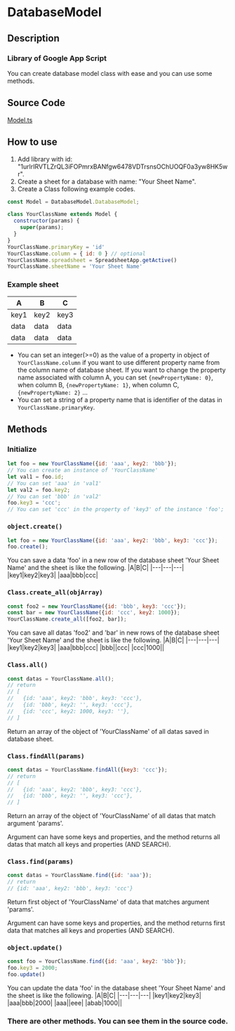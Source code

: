 # DatabaseModel
## Description
### Library of Google App Script
You can create database model class with ease and you can use some methods.

## Source Code
[Model.ts](https://github.com/Nagai-S/DatabaseModel/blob/main/Model.ts)

## How to use
1. Add library with id: "1urlrIRVTLZrQL3iFOPmrxBANfgw6478VDTrsnsOChUOQF0a3yw8HK5wr".
2. Create a sheet for a database with name: "Your Sheet Name".
3. Create a Class following example codes.
````js
const Model = DatabaseModel.DatabaseModel;

class YourClassName extends Model {
  constructor(params) {
    super(params);
  }
}
YourClassName.primaryKey = 'id'
YourClassName.column = { id: 0 } // optional
YourClassName.spreadsheet = SpreadsheetApp.getActive()
YourClassName.sheetName = 'Your Sheet Name'
````
### Example sheet
|A|B|C|
|---|---|---|
|key1|key2|key3|
|data|data|data|
|data|data|data|

* You can set an integer(>=0) as the value of a property in object of `YourClassName.column` if you want to use different property name from the column name of database sheet. If you want to change the property name associated with column A, you can set `{newPropertyName: 0}`, when column B, `{newPropertyName: 1}`, when column C, `{newPropertyName: 2}` ...
* You can set a string of a property name that is identifier of the datas in `YourClassName.primaryKey`.

## Methods
### Initialize
````js
let foo = new YourClassName({id: 'aaa', key2: 'bbb'}); 
// You can create an instance of 'YourClassName'
let val1 = foo.id; 
// You can set 'aaa' in 'val1'
let val2 = foo.key2; 
// You can set 'bbb' in 'val2'
foo.key3 = 'ccc';  
// You can set 'ccc' in the property of 'key3' of the instance 'foo';
````

### `object.create()`
````js
let foo = new YourClassName({id: 'aaa', key2: 'bbb', key3: 'ccc'});
foo.create();
````
You can save a data 'foo' in a new row of the database sheet 'Your Sheet Name' and the sheet is like the following.
|A|B|C|
|---|---|---|
|key1|key2|key3|
|aaa|bbb|ccc|

### `Class.create_all(objArray)`
````js
const foo2 = new YourClassName({id: 'bbb', key3: 'ccc'});
const bar = new YourClassName({id: 'ccc', key2: 1000});
YourClassName.create_all([foo2, bar]);
````
You can save all datas 'foo2' and 'bar' in new rows of the database sheet 'Your Sheet Name' and the sheet is like the following.
|A|B|C|
|---|---|---|
|key1|key2|key3|
|aaa|bbb|ccc|
|bbb||ccc|
|ccc|1000||

### `Class.all()`
````js
const datas = YourClassName.all(); 
// return
// [
//   {id: 'aaa', key2: 'bbb', key3: 'ccc'},
//   {id: 'bbb', key2: '', key3: 'ccc'},
//   {id: 'ccc', key2: 1000, key3: ''},
// ]
````
Return an array of the object of 'YourClassName' of all datas saved in database sheet.

### `Class.findAll(params)`
````js
const datas = YourClassName.findAll({key3: 'ccc'});
// return
// [
//   {id: 'aaa', key2: 'bbb', key3: 'ccc'},
//   {id: 'bbb', key2: '', key3: 'ccc'},
// ]
````
Return an array of the object of 'YourClassName' of all datas that match argument 'params'.

Argument can have some keys and properties, and the method returns all datas that match all keys and properties (AND SEARCH).

### `Class.find(params)`
````js
const datas = YourClassName.find({id: 'aaa'}); 
// return
// {id: 'aaa', key2: 'bbb', key3: 'ccc'}
````
Return first object of 'YourClassName' of data that matches argument 'params'.

Argument can have some keys and properties, and the method returns first data that matches all keys and properties (AND SEARCH).

### `object.update()`
````js
const foo = YourClassName.find({id: 'aaa', key2: 'bbb'});
foo.key3 = 2000;
foo.update()
````
You can update the data 'foo' in the database sheet 'Your Sheet Name' and the sheet is like the following.
|A|B|C|
|---|---|---|
|key1|key2|key3|
|aaa|bbb|2000|
|aaa||eee|
|abab|1000||

### There are other methods. You can see them in the source code.


